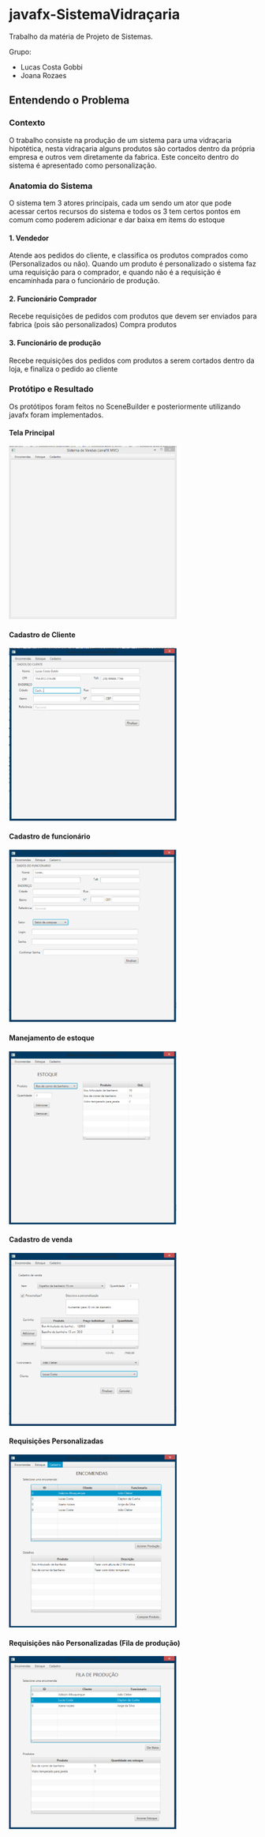 # javafx-SistemaVidraçaria
Trabalho da matéria de Projeto de Sistemas.

Grupo: 
 - Lucas Costa Gobbi
 - Joana Rozaes 
## Entendendo o Problema

### Contexto
O trabalho consiste na produção de um sistema para uma vidraçaria hipotética, nesta vidraçaria alguns produtos são cortados dentro da própria empresa e outros vem diretamente da fabrica. Este conceito dentro do sistema é apresentado como personalização.

### Anatomia do Sistema
O sistema tem 3 atores principais, cada um sendo um ator que pode acessar certos recursos do sistema e todos os 3 tem certos pontos em comum como poderem adicionar e dar baixa em items do estoque
#### 1. Vendedor
Atende aos pedidos do cliente, e classifica os produtos comprados como (Personalizados ou não). 
Quando um produto é personalizado o sistema faz uma requisição para o comprador, e quando não é a requisição é encaminhada para o funcionário de produção.
#### 2. Funcionário Comprador
Recebe requisições de pedidos com produtos que devem ser enviados para fabrica (pois são personalizados)
Compra produtos
#### 3. Funcionário de produção
Recebe requisições dos pedidos com produtos a serem cortados dentro da loja, e finaliza o pedido ao cliente

### Protótipo e Resultado
Os protótipos foram feitos no SceneBuilder e posteriormente utilizando javafx foram implementados.

#### Tela Principal
<img src="https://github.com/LucasGobbs/javafx-SistemaVidracaria/blob/master/git-images/tela_principal.PNG"  width="340" height="350">

#### Cadastro de Cliente
<img src="https://github.com/LucasGobbs/javafx-SistemaVidracaria/blob/master/git-images/cadastro_cliente.PNG"  width="340" height="350">

#### Cadastro de funcionário
<img src="https://github.com/LucasGobbs/javafx-SistemaVidracaria/blob/master/git-images/cadastro_funcionario.PNG"  width="340" height="350">

#### Manejamento de estoque
<img src="https://github.com/LucasGobbs/javafx-SistemaVidracaria/blob/master/git-images/estoque.PNG"  width="340" height="350">

#### Cadastro de venda
<img src="https://github.com/LucasGobbs/javafx-SistemaVidracaria/blob/master/git-images/cadastro_venda.PNG"  width="340" height="350">

#### Requisições Personalizadas
<img src="https://github.com/LucasGobbs/javafx-SistemaVidracaria/blob/master/git-images/encomendas_personalizadas.PNG"  width="340" height="350">

#### Requisições não Personalizadas (Fila de produção)
<img src="https://github.com/LucasGobbs/javafx-SistemaVidracaria/blob/master/git-images/fila_de_produ%C3%A7%C3%A3o.PNG"  width="340" height="350">

